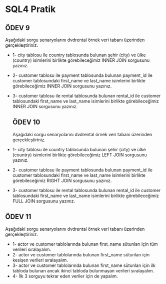 # SQL4 Pratik

 ## ÖDEV 9 

Aşağıdaki sorgu senaryolarını dvdrental örnek veri tabanı üzerinden gerçekleştiriniz.

* 1- city tablosu ile country tablosunda bulunan şehir (city) ve ülke (country) isimlerini birlikte görebileceğimiz INNER JOIN sorgusunu yazınız.
* 2- customer tablosu ile payment tablosunda bulunan payment_id ile customer tablosundaki first_name ve last_name isimlerini birlikte görebileceğimiz INNER JOIN sorgusunu yazınız.
* 3- customer tablosu ile rental tablosunda bulunan rental_id ile customer tablosundaki first_name ve last_name isimlerini birlikte görebileceğimiz INNER JOIN sorgusunu yazınız.

  ## ÖDEV 10

  Aşağıdaki sorgu senaryolarını dvdrental örnek veri tabanı üzerinden gerçekleştiriniz.

* 1- city tablosu ile country tablosunda bulunan şehir (city) ve ülke (country) isimlerini birlikte görebileceğimiz LEFT JOIN sorgusunu yazınız.
* 2- customer tablosu ile payment tablosunda bulunan payment_id ile customer tablosundaki first_name ve last_name isimlerini birlikte görebileceğimiz RIGHT JOIN sorgusunu yazınız.
* 3- customer tablosu ile rental tablosunda bulunan rental_id ile customer tablosundaki first_name ve last_name isimlerini birlikte görebileceğimiz FULL JOIN sorgusunu yazınız.


 ## ÖDEV 11

Aşağıdaki sorgu senaryolarını dvdrental örnek veri tabanı üzerinden gerçekleştiriniz.

* 1- actor ve customer tablolarında bulunan first_name sütunları için tüm verileri sıralayalım.
* 2- actor ve customer tablolarında bulunan first_name sütunları için kesişen verileri sıralayalım.
* 3- actor ve customer tablolarında bulunan first_name sütunları için ilk tabloda bulunan ancak ikinci tabloda bulunmayan verileri sıralayalım.
* 4- İlk 3 sorguyu tekrar eden veriler için de yapalım.
